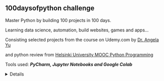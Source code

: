 
<h2> 100daysofpython challenge </h2>



Master Python by building 100 projects in 100 days. 

Learning data science, automation, build websites, games and apps...

Consisting selected projects from the course on Udemy.com by [Dr. Angela Yu](https://www.udemy.com/course/100-days-of-code/)

and python review from [Helsinki University MOOC Python Programming](https://programming-22.mooc.fi/)

Tools used: ***PyCharm, Jupyter Notebooks and Google Colab***


<Details id=1>

<!-- 100 days of Python content -->


1. Day1 Band Name Generator 

1. Day2 Create Maps with Folium and Leaflet.js

1. Day3 Automate Whatsapp Messages 

1. Day X review python programming 

</Details>

